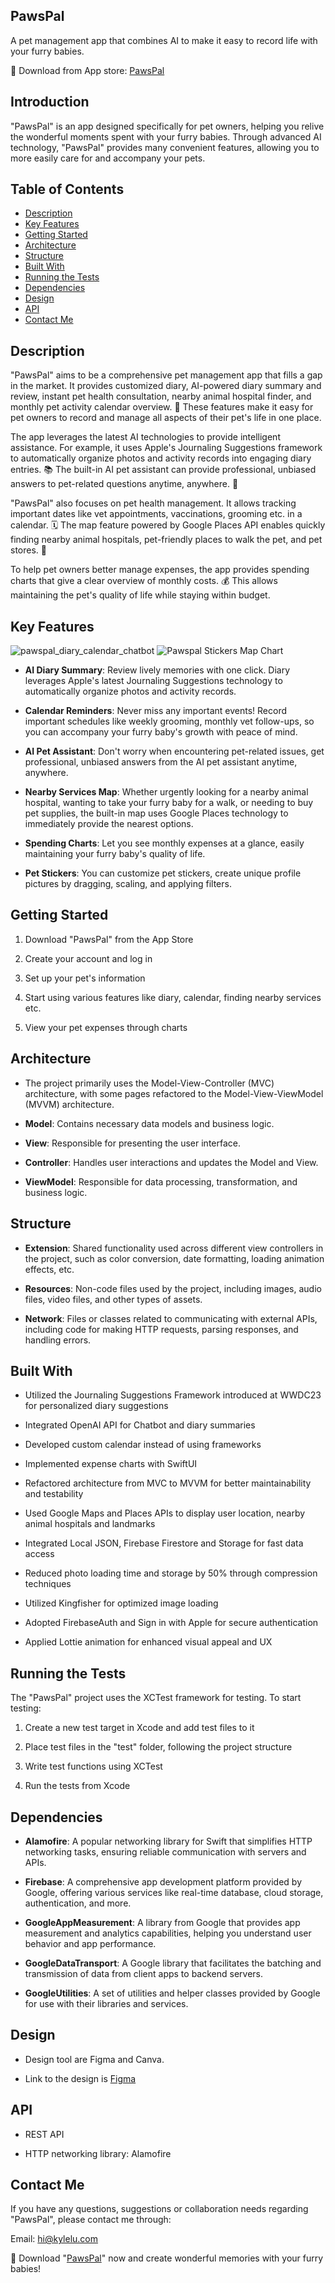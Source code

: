 ## PawsPal 

A pet management app that combines AI to make it easy to record life with your furry babies.

🐾 Download from App store: [PawsPal](https://pawspal.pse.is/downloadfromappstore)

## Introduction

"PawsPal" is an app designed specifically for pet owners, helping you relive the wonderful moments spent with your furry babies. Through advanced AI technology, "PawsPal" provides many convenient features, allowing you to more easily care for and accompany your pets.

## Table of Contents

- [Description](#description)
- [Key Features](#key-features)
- [Getting Started](#getting-started)
- [Architecture](#architecture)
- [Structure](#structure) 
- [Built With](#built-with)
- [Running the Tests](#running-the-tests)
- [Dependencies](#dependencies)
- [Design](#design)
- [API](#api)
- [Contact Me](#contact-me)

## Description

"PawsPal" aims to be a comprehensive pet management app that fills a gap in the market. It provides customized diary, AI-powered diary summary and review, instant pet health consultation, nearby animal hospital finder, and monthly pet activity calendar overview. 📆 These features make it easy for pet owners to record and manage all aspects of their pet's life in one place.

The app leverages the latest AI technologies to provide intelligent assistance. For example, it uses Apple's Journaling Suggestions framework to automatically organize photos and activity records into engaging diary entries. 📚 The built-in AI pet assistant can provide professional, unbiased answers to pet-related questions anytime, anywhere. 🤖

"PawsPal" also focuses on pet health management. It allows tracking important dates like vet appointments, vaccinations, grooming etc. in a calendar. 🗓️ The map feature powered by Google Places API enables quickly finding nearby animal hospitals, pet-friendly places to walk the pet, and pet stores. 🏥

To help pet owners better manage expenses, the app provides spending charts that give a clear overview of monthly costs. 💰 This allows maintaining the pet's quality of life while staying within budget.

## Key Features

![pawspal_diary_calendar_chatbot](https://github.com/kkylelu/chongAiTa/assets/61376338/7307ebc4-9b79-4131-abd5-a5728721eeff)
![Pawspal Stickers Map Chart](https://github.com/kkylelu/chongAiTa/assets/61376338/59dc6fc3-0cda-4d94-b95d-c2a50f55a3bb)

- **AI Diary Summary**: Review lively memories with one click. Diary leverages Apple's latest Journaling Suggestions technology to automatically organize photos and activity records.

- **Calendar Reminders**: Never miss any important events! Record important schedules like weekly grooming, monthly vet follow-ups, so you can accompany your furry baby's growth with peace of mind.  

- **AI Pet Assistant**: Don't worry when encountering pet-related issues, get professional, unbiased answers from the AI pet assistant anytime, anywhere.

- **Nearby Services Map**: Whether urgently looking for a nearby animal hospital, wanting to take your furry baby for a walk, or needing to buy pet supplies, the built-in map uses Google Places technology to immediately provide the nearest options.

- **Spending Charts**: Let you see monthly expenses at a glance, easily maintaining your furry baby's quality of life.

- **Pet Stickers**: You can customize pet stickers, create unique profile pictures by dragging, scaling, and applying filters.

## Getting Started

1. Download "PawsPal" from the App Store

2. Create your account and log in 

3. Set up your pet's information

4. Start using various features like diary, calendar, finding nearby services etc.

5. View your pet expenses through charts

## Architecture

- The project primarily uses the Model-View-Controller (MVC) architecture, with some pages refactored to the Model-View-ViewModel (MVVM) architecture.

- **Model**: Contains necessary data models and business logic.

- **View**: Responsible for presenting the user interface.

- **Controller**: Handles user interactions and updates the Model and View.

- **ViewModel**: Responsible for data processing, transformation, and business logic.

## Structure

- **Extension**: Shared functionality used across different view controllers in the project, such as color conversion, date formatting, loading animation effects, etc.

- **Resources**: Non-code files used by the project, including images, audio files, video files, and other types of assets.

- **Network**: Files or classes related to communicating with external APIs, including code for making HTTP requests, parsing responses, and handling errors.

## Built With

- Utilized the Journaling Suggestions Framework introduced at WWDC23 for personalized diary suggestions

- Integrated OpenAI API for Chatbot and diary summaries

- Developed custom calendar instead of using frameworks

- Implemented expense charts with SwiftUI 

- Refactored architecture from MVC to MVVM for better maintainability and testability

- Used Google Maps and Places APIs to display user location, nearby animal hospitals and landmarks

- Integrated Local JSON, Firebase Firestore and Storage for fast data access 

- Reduced photo loading time and storage by 50% through compression techniques

- Utilized Kingfisher for optimized image loading

- Adopted FirebaseAuth and Sign in with Apple for secure authentication

- Applied Lottie animation for enhanced visual appeal and UX

## Running the Tests

The "PawsPal" project uses the XCTest framework for testing. To start testing:

1. Create a new test target in Xcode and add test files to it 

2. Place test files in the "test" folder, following the project structure

3. Write test functions using XCTest

4. Run the tests from Xcode

## Dependencies

- **Alamofire**: A popular networking library for Swift that simplifies HTTP networking tasks, ensuring reliable communication with servers and APIs. 

- **Firebase**: A comprehensive app development platform provided by Google, offering various services like real-time database, cloud storage, authentication, and more.

- **GoogleAppMeasurement**: A library from Google that provides app measurement and analytics capabilities, helping you understand user behavior and app performance. 

- **GoogleDataTransport**: A Google library that facilitates the batching and transmission of data from client apps to backend servers. 

- **GoogleUtilities**: A set of utilities and helper classes provided by Google for use with their libraries and services. 

## Design

- Design tool are Figma and Canva.

- Link to the design is [Figma](https://www.figma.com/design/ZM1Pz1zPeuHNLdSWU0hR0F/PawsPal-%E5%AF%B5%E6%84%9B%E7%89%A0-App?node-id=408%3A27625&t=dH2VDQxp4MiKv9Dr-1)

## API

- REST API 

- HTTP networking library: Alamofire

## Contact Me

If you have any questions, suggestions or collaboration needs regarding "PawsPal", please contact me through:

Email: hi@kylelu.com 

🔎 Download "[PawsPal](https://pawspal.pse.is/downloadfromappstore)" now and create wonderful memories with your furry babies! 
